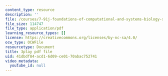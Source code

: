 ```yaml
---
content_type: resource
description: ''
file: /courses/7-91j-foundations-of-computational-and-systems-biology-spring-2014/41dbdf84acd16d09ce0170abac752741_6Udqou3vmng.pdf
file_size: 114747
file_type: application/pdf
learning_resource_types: []
license: https://creativecommons.org/licenses/by-nc-sa/4.0/
ocw_type: OCWFile
resourcetype: Document
title: 3play pdf file
uid: 41dbdf84-acd1-6d09-ce01-70abac752741
video_metadata:
  youtube_id: null
---
```

